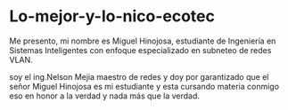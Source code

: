 # Lo-mejor-y-lo-nico-ecotec

Me presento, mi nombre es Miguel Hinojosa, estudiante de Ingeniería en Sistemas Inteligentes con enfoque especializado en subneteo de redes VLAN.


soy el ing.Nelson Mejia maestro de redes y doy por garantizado que el señor Miguel Hinojosa es mi estudiante y esta cursando materia conmigo eso en honor a la verdad y nada más que la verdad.
